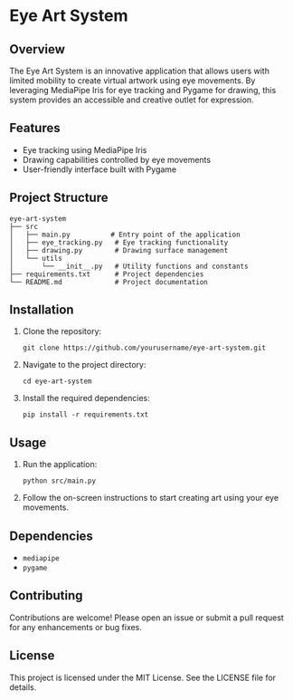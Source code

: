 # Eye Art System

## Overview
The Eye Art System is an innovative application that allows users with limited mobility to create virtual artwork using eye movements. By leveraging MediaPipe Iris for eye tracking and Pygame for drawing, this system provides an accessible and creative outlet for expression.

## Features
- Eye tracking using MediaPipe Iris
- Drawing capabilities controlled by eye movements
- User-friendly interface built with Pygame

## Project Structure
```
eye-art-system
├── src
│   ├── main.py          # Entry point of the application
│   ├── eye_tracking.py   # Eye tracking functionality
│   ├── drawing.py        # Drawing surface management
│   └── utils
│       └── __init__.py   # Utility functions and constants
├── requirements.txt      # Project dependencies
└── README.md             # Project documentation
```

## Installation
1. Clone the repository:
   ```
   git clone https://github.com/yourusername/eye-art-system.git
   ```
2. Navigate to the project directory:
   ```
   cd eye-art-system
   ```
3. Install the required dependencies:
   ```
   pip install -r requirements.txt
   ```

## Usage
1. Run the application:
   ```
   python src/main.py
   ```
2. Follow the on-screen instructions to start creating art using your eye movements.

## Dependencies
- `mediapipe`
- `pygame`

## Contributing
Contributions are welcome! Please open an issue or submit a pull request for any enhancements or bug fixes.

## License
This project is licensed under the MIT License. See the LICENSE file for details.
